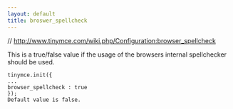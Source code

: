 ```yaml
---
layout: default
title: broswer_spellcheck
---
```


// http://www.tinymce.com/wiki.php/Configuration:browser_spellcheck

This is a true/false value if the usage of the browsers internal spellchecker should be used.

```
tinymce.init({
...
browser_spellcheck : true
});
Default value is false.
```
